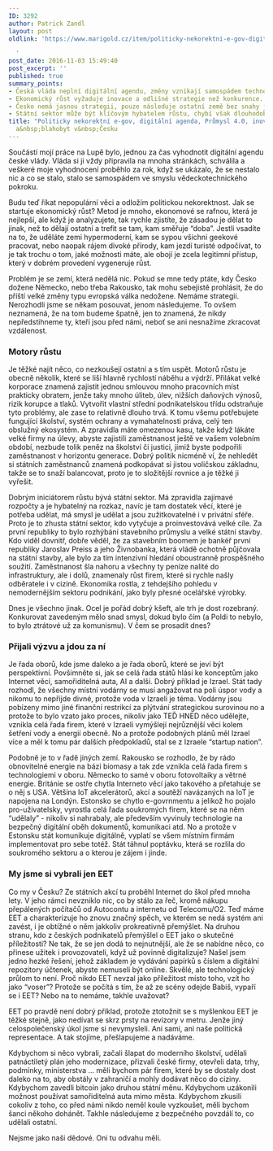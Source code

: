 ```yaml
---
ID: 3292
author: Patrick Zandl
layout: post
oldlink: 'https://www.marigold.cz/item/politicky-nekorektni-e-gov-digitalni-agenda-prumysl-4-0-inovativni-firmy-a-blahobyt-v-cesku

  '
post_date: 2016-11-03 15:49:40
post_excerpt: ''
published: true
summary_points:
- Česká vláda neplní digitální agendu, změny vznikají samospádem technologického pokroku.
- Ekonomický růst vyžaduje inovace a odlišné strategie než konkurence.
- Česko nemá jasnou strategii, pouze následuje ostatní země bez snahy je předstihnout.
- Státní sektor může být klíčovým hybatelem růstu, chybí však dlouhodobé plány a odvaha.
title: "Politicky nekorektní e-gov, digitální agenda, Průmysl 4.0, inovativní firmy"
  a&nbsp;blahobyt v&nbsp;Česku
---
```


Součástí mojí práce na Lupě bylo, jednou za čas vyhodnotit digitální agendu české vlády. Vláda si ji vždy připravila na mnoha stránkách, schválila a veškeré moje vyhodnocení proběhlo za rok, když se ukázalo, že se nestalo nic a co se stalo, stalo se samospádem ve smyslu vědeckotechnického pokroku. 

Budu teď říkat nepopulární věci a odložím politickou nekorektnost. Jak se startuje ekonomický růst? Metod je mnoho, ekonomové se rafnou, která je nejlepší, ale když je analyzujete, tak rychle zjistíte, že zásadou je dělat to jinak, než to dělají ostatní a trefit se tam, kam směřuje “doba”. Jestli vsadíte na to, že uděláte zemi hypermoderní, kam se sypou všichni geekové pracovat, nebo naopak rájem divoké přírody, kam jezdí turisté odpočívat, to je tak trochu o tom, jaké možnosti máte, ale obojí je zcela legitimní přístup, který v dobrém provedení vygeneruje růst. 

Problém je se zemí, která nedělá nic. Pokud se mne tedy ptáte, kdy Česko dožene Německo, nebo třeba Rakousko, tak mohu sebejistě prohlásit, že do příští velké změny typu evropská válka nedožene. Nemáme strategii. Nerozhodli jsme se někam posouvat, jenom následujeme. To ovšem neznamená, že na tom budeme špatně, jen to znamená, že nikdy nepředstihneme ty, kteří jsou před námi, neboť se ani nesnažíme zkracovat vzdálenost. 

<h3>Motory růstu</h3>

Je těžké najít něco, co nezkoušejí ostatní a s tím uspět. Motorů růstu je obecně několik, které se liší hlavně rychlostí náběhu a výdrží. Přilákat velké korporace znamená zajistit jednou smlouvou mnoho pracovních míst prakticky obratem, jenže taky mnoho úliteb, úlev, nižších daňových výnosů, rizik korupce a tlaků. Vytvořit vlastní střední podnikatelskou třídu odstraňuje tyto problémy, ale zase to relativně dlouho trvá. K tomu všemu potřebujete fungující školství, systém ochrany a vymahatelnosti práva, celý ten obslužný ekosystém. A zpravidla máte omezenou kasu, takže když lákáte velké firmy na úlevy, abyste zajistili zaměstnanost ještě ve vašem volebním období, nezbude tolik peněz na školství či justici, jimiž byste podpořili zaměstnanost v horizontu generace. Dobrý politik nicméně ví, že nehledět si státních zaměstnanců znamená podkopávat si jistou voličskou základnu, takže se to snaží balancovat, proto je to složitější rovnice a je těžké ji vyřešit. 

Dobrým iniciátorem růstu bývá státní sektor. Má zpravidla zajímavé rozpočty a je hybatelný na rozkaz, navíc je tam dostatek věcí, které je potřeba udělat, má smysl je udělat a jsou zužitkovatelné i v privátní sféře. Proto je to zhusta státní sektor, kdo vytyčuje a proinvestovává velké cíle. Za první republiky to bylo rozhýbání stavebního průmyslu a velké státní stavby. Kdo viděl dovnitř, dobře věděl, že za stavebním boomem je bankéř první republiky Jaroslav Preiss a jeho Živnobanka, která vládě ochotně půjčovala na státní stavby, ale bylo za tím intenzivní hledání oboustranně prospěšného soužití. Zaměstnanost šla nahoru a všechny ty peníze nalité do infrastruktury, ale i dolů, znamenaly růst firem, které si rychle našly odběratele i v cizině. Ekonomika rostla, z tehdejšího pohledu v nemodernějším sektoru podnikání, jako byly přesné ocelářské výrobky. 

Dnes je všechno jinak. Ocel je pořád dobrý kšeft, ale trh je dost rozebraný. Konkurovat zavedeným mělo snad smysl, dokud bylo čím (a Poldi to nebylo, to bylo ztrátové už za komunismu). V čem se prosadit dnes? 

<h3>Přijali výzvu a jdou za ní</h3>

Je řada oborů, kde jsme daleko a je řada oborů, které se jeví být perspektivní. Povšimněte si, jak se celá řada států hlásí ke konceptům jako Internet věcí, samořiditelná auta, AI a další. Dobrý příklad je Izrael. Stát tady rozhodl, že všechny místní vodárny se musí angažovat na poli úspor vody a nikomu to nepřijde divné, protože voda v Izraeli je téma. Vodárny jsou pobízeny mimo jiné finanční restrikcí za plýtvání strategickou surovinou no a protože to bylo vzato jako proces, nikoliv jako TEĎ HNED něco udělejte, vznikla celá řada firem, které v Izraeli vymýšlejí nejrůznější věci kolem šetření vody a energií obecně. No a protože podobných plánů měl Izrael více a měl k tomu pár dalších předpokladů, stal se z Izraele “startup nation”. 

Podobně je to v řadě jiných zemí. Rakousko se rozhodlo, že by rádo obnovitelné energie na bázi biomasy a tak zde vznikla celá řada firem s technologiemi v oboru. Německo to samé v oboru fotovoltaiky a větrné energie. Británie se ostře chytla Interneto věcí jako takového a přetahuje se o něj s USA. Většina IoT akcelerátorů, akcí a soutěží navázaných na IoT je napojena na Londýn. Estonsko se chytlo e-govrnmentu a jelikož ho pojalo pro-uživatelsky, vyrostla celá řada soukromých firem, které se na něm “udělaly” - nikoliv si nahrabaly, ale především vyvinuly technologie na bezpečný digitální oběh dokumentů, komunikaci atd. No a protože v Estonsku stát komunikuje digitálně, vyplatí se všem místním firmám implementovat pro sebe totéž. Stát táhnul poptávku, která se rozlila do soukromého sektoru a o kterou je zájem i jinde. 

<h3>My jsme si vybrali jen EET</h3>

Co my v Česku? Ze státních akcí tu proběhl Internet do škol před mnoha lety. V jeho rámci nevzniklo nic, co by stálo za řeč, kromě nákupu přepálených počítačů od Autocontu a internetu od Telecomu/O2. Teď máme EET a charakterizuje ho znovu značný spěch, ve kterém se nedá systém ani zavést, i je obtížné o něm jakkoliv prokreativně přemýšlet. Na druhou stranu, kdo z českých podnikatelů přemýšlel o EET jako o skutečné příležitosti? Ne tak, že se jen dodá to nejnutnější, ale že se nabídne něco, co přinese užitek i provozovateli, když už povinně digitalizuje? Našel jsem jedno hezké řešení, jehož základem je vydávání papírků s číslem a digitální repozitory účtenek, abyste nemuseli být online. Skvělé, ale technologický průlom to není. Proč nikdo EET nevzal jako příležitost místo toho, vzít ho jako “voser”? Protože se počítá s tím, že až ze scény odejde Babiš, vypaří se i EET? Nebo na to nemáme, takhle uvažovat? 

EET po pravdě není dobrý příklad, protože ztotožnit se s myšlenkou EET je těžké stejně, jako nedívat se skrz prsty na revizory v metru. Jenže jiný celospolečenský úkol jsme si nevymysleli. Ani sami, ani naše politická representace. A tak stojíme, přešlapujeme a nadáváme. 

Kdybychom si něco vybrali, začali šlapat do moderního školství, udělali patnáctiletý plán jeho modernizace, přizvali české firmy, otevřeli data, trhy, podmínky, ministerstva … měli bychom pár firem, které by se dostaly dost daleko na to, aby obstály v zahraničí a mohly dodávat něco do ciziny. Kdybychom zavedli bitcoin jako druhou státní měnu. Kdybychom uzákonili možnost používat samořiditelná auta mimo města. Kdybychom zkusili cokoliv z toho, co před námi nikdo neměl koule vyzkoušet, měli bychom šanci někoho dohánět. Takhle následujeme z bezpečného povzdálí to, co udělali ostatní. 

Nejsme jako naši dědové. Oni tu odvahu měli.